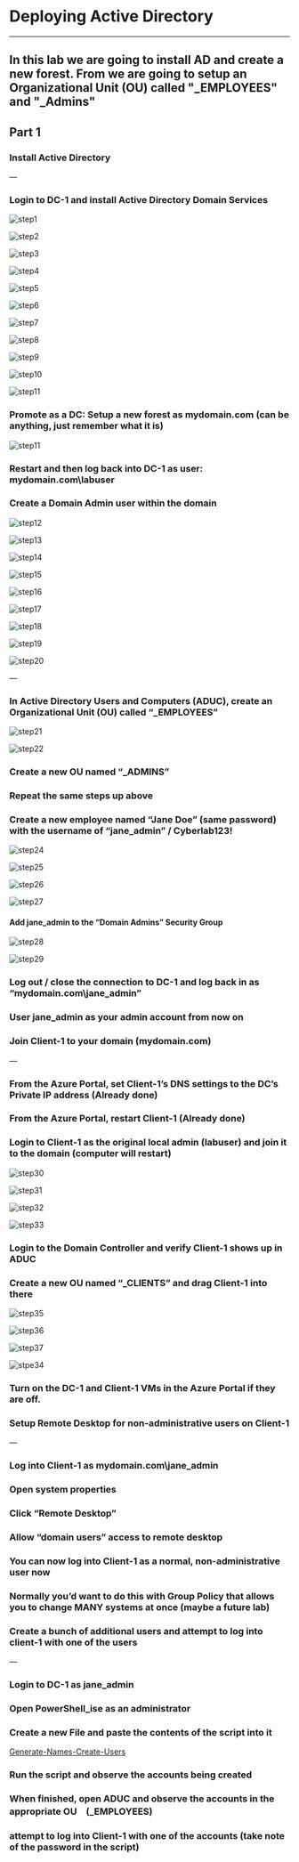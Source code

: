 #  Deploying Active Directory
---
In this lab we are going to install AD and create a new forest. 
From we are going to setup an Organizational Unit (OU) called "_EMPLOYEES" and "_Admins"
---

## Part 1
### Install Active Directory
—
### Login to DC-1 and install Active Directory Domain Services
![step1](https://github.com/user-attachments/assets/7a6b613f-2224-4db2-b4bd-ff9f9141c71e)

![step2](https://github.com/user-attachments/assets/587c653a-f892-44a3-b310-5d17fda28f0d)

![step3](https://github.com/user-attachments/assets/0d2ce55b-93e0-4292-8d5b-353f03491f2e)

![step4](https://github.com/user-attachments/assets/00ae2f55-8d56-4f0a-84d7-142b1ebdd4ac)

![step5](https://github.com/user-attachments/assets/f3ac00b1-8044-42cd-b62e-4cfc50552360)

![step6](https://github.com/user-attachments/assets/f840f029-6107-40c1-a2dd-7b342905d37a)

![step7](https://github.com/user-attachments/assets/52efddf1-bd31-4664-b9ca-40329f73c32c)

![step8](https://github.com/user-attachments/assets/1379b497-c0b4-416d-8989-6ffae22e043c)

![step9](https://github.com/user-attachments/assets/b7349ad3-9e9a-45fa-9e38-ff954ed65e16)

![step10](https://github.com/user-attachments/assets/94456de6-c918-49f6-b70d-92badcd59a3d)

![step11](https://github.com/user-attachments/assets/22906f29-4d07-432d-b107-65fa7d48eda9)

### Promote as a DC: Setup a new forest as mydomain.com (can be anything, just remember what it is)

![step11](https://github.com/user-attachments/assets/93594da9-1f71-407f-9952-61e8457129ee)


### Restart and then log back into DC-1 as user: mydomain.com\labuser


### Create a Domain Admin user within the domain
![step12](https://github.com/user-attachments/assets/29691f8c-840c-491c-bd55-10dc21b4fc32)

![step13](https://github.com/user-attachments/assets/34d44ec3-43bb-4b5f-8180-a07557534be6)

![step14](https://github.com/user-attachments/assets/974db0fa-a10c-42ed-88c9-8ff0af287b28)

![step15](https://github.com/user-attachments/assets/53f269d0-7d7e-4107-abaf-59c11f3080fc)

![step16](https://github.com/user-attachments/assets/6b1dbd16-4196-4b5c-b1f4-c4668035702a)

![step17](https://github.com/user-attachments/assets/21504901-8490-4ee3-a6a0-f7df6983eda3)

![step18](https://github.com/user-attachments/assets/47975957-29a0-4ebc-a174-97a5f4dea48b)

![step19](https://github.com/user-attachments/assets/4996326d-a737-4a1c-b74a-eb6f736885c6)

![step20](https://github.com/user-attachments/assets/c635565d-474f-48c3-aa55-b86aa0021555)

—
### In Active Directory Users and Computers (ADUC), create an Organizational Unit (OU) called “_EMPLOYEES”

![step21](https://github.com/user-attachments/assets/46c9ef83-b71f-4ac8-853f-ed7e39218653)

![step22](https://github.com/user-attachments/assets/fa303e5b-259e-4a18-be13-ac0ba1fa57d7)



### Create a new OU named “_ADMINS”
### Repeat the same steps up above


### Create a new employee named “Jane Doe” (same password) with the username of “jane_admin” / Cyberlab123!

![step24](https://github.com/user-attachments/assets/f3dcb5db-eb83-4787-b0d3-cd0b78f764e0)

![step25](https://github.com/user-attachments/assets/9ad127e4-313f-4670-8099-0e3a9dbcc005)

![step26](https://github.com/user-attachments/assets/24a582c5-d387-4fcf-93e0-0c1349a0f5c6)

![step27](https://github.com/user-attachments/assets/5150454d-0f75-47c2-b210-984cdb36d86a)

#### Add jane_admin to the “Domain Admins” Security Group

![step28](https://github.com/user-attachments/assets/898f5439-3ef4-4d87-9671-3d87b5afcea5)

![step29](https://github.com/user-attachments/assets/dbaa9de7-1baf-43d0-8635-b8c6ca9aa06d)

### Log out / close the connection to DC-1 and log back in as “mydomain.com\jane_admin”

### User jane_admin as your admin account from now on


### Join Client-1 to your domain (mydomain.com)
—
### From the Azure Portal, set Client-1’s DNS settings to the DC’s Private IP address (Already done)
### From the Azure Portal, restart Client-1 (Already done)

### Login to Client-1 as the original local admin (labuser) and join it to the domain (computer will restart)

![step30](https://github.com/user-attachments/assets/127fa2d7-0235-4718-ab4d-471fe1a9dca5)

![step31](https://github.com/user-attachments/assets/24d75b80-a593-4d4d-9082-37217e058eb5)

![step32](https://github.com/user-attachments/assets/fd711204-8e62-43ad-af34-edfadebfdc9c)

![step33](https://github.com/user-attachments/assets/9e481c82-4173-4b34-bee3-90a99a0dc2e2)

### Login to the Domain Controller and verify Client-1 shows up in ADUC
### Create a new OU named “_CLIENTS” and drag Client-1 into there

![step35](https://github.com/user-attachments/assets/ca7178a6-c328-4a31-ba0e-85166fd29bb2)

![step36](https://github.com/user-attachments/assets/7fb047bb-7c9d-4c28-a952-e6d5336e20ee)

![step37](https://github.com/user-attachments/assets/417b4b9b-9957-44a1-899d-29f04d7b9f06)

![stpe34](https://github.com/user-attachments/assets/f9b3e30b-20bf-4a90-b7da-708bedb97474)


### Turn on the DC-1 and Client-1 VMs in the Azure Portal if they are off.
### Setup Remote Desktop for non-administrative users on Client-1
—
### Log into Client-1 as mydomain.com\jane_admin
### Open system properties
### Click “Remote Desktop”
### Allow “domain users” access to remote desktop
### You can now log into Client-1 as a normal, non-administrative user now
### Normally you’d want to do this with Group Policy that allows you to change MANY systems at once (maybe a future lab)


### Create a bunch of additional users and attempt to log into client-1 with one of the users
—
### Login to DC-1 as jane_admin
### Open PowerShell_ise as an administrator
### Create a new File and paste the contents of the script into it
[Generate-Names-Create-Users](https://github.com/joshmadakor1/AD_PS/blob/master/Generate-Names-Create-Users.ps1)
 
### Run the script and observe the accounts being created
### When finished, open ADUC and observe the accounts in the appropriate OU　(_EMPLOYEES)
### attempt to log into Client-1 with one of the accounts (take note of the password in the script)

